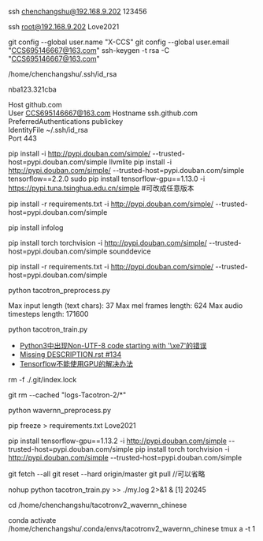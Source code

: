 ssh chenchangshu@192.168.9.202
123456

ssh root@192.168.9.202
Love2021


git config --global user.name "X-CCS"
git config --global user.email "CCS695146667@163.com"
ssh-keygen -t rsa -C "CCS695146667@163.com"

/home/chenchangshu/.ssh/id_rsa

nba123.321cba

Host github.com  
User CCS695146667@163.com 
Hostname ssh.github.com  
PreferredAuthentications publickey  
IdentityFile ~/.ssh/id_rsa  
Port 443


pip install -i http://pypi.douban.com/simple/ --trusted-host=pypi.douban.com/simple llvmlite
pip install -i http://pypi.douban.com/simple/ --trusted-host=pypi.douban.com/simple tensorflow==2.2.0
sudo pip install tensorflow-gpu==1.13.0 -i https://pypi.tuna.tsinghua.edu.cn/simple #可改成任意版本

pip install -r requirements.txt -i http://pypi.douban.com/simple/ --trusted-host=pypi.douban.com/simple

pip install infolog

pip install torch torchvision -i http://pypi.douban.com/simple/ --trusted-host=pypi.douban.com/simple sounddevice

pip install -r requirements.txt -i http://pypi.douban.com/simple/ --trusted-host=pypi.douban.com/simple
 
python tacotron_preprocess.py

Max input length (text chars): 37
Max mel frames length: 624
Max audio timesteps length: 171600


python tacotron_train.py

+ [Python3中出现Non-UTF-8 code starting with '\xe7'的错误](https://blog.csdn.net/chen6s/article/details/86539726)
+ [Missing DESCRIPTION.rst #134](https://github.com/RealTimeWeb/datasets/issues/134)
+ [Tensorflow不能使用GPU的解决办法](https://blog.csdn.net/kudou1994/article/details/86735451)

rm -f ./.git/index.lock

git rm --cached "logs-Tacotron-2/*"

python wavernn_preprocess.py

pip freeze > requirements.txt
Love2021

pip install tensorflow-gpu==1.13.2 -i http://pypi.douban.com/simple --trusted-host=pypi.douban.com/simple
pip install torch torchvision -i http://pypi.douban.com/simple --trusted-host=pypi.douban.com/simple


git fetch --all
git reset --hard origin/master
git pull //可以省略


nohup python tacotron_train.py >> ./my.log 2>&1 &
[1] 20245

cd /home/chenchangshu/tacotronv2_wavernn_chinese

conda activate /home/chenchangshu/.conda/envs/tacotronv2_wavernn_chinese
tmux a -t 1
